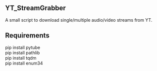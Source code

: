 ## YT_StreamGrabber

A small script to download single/multiple audio/video streams from YT. 

## Requirements
pip install pytube <br>
pip install pathlib <br>
pip install tqdm <br>
pip install enum34 <br>
